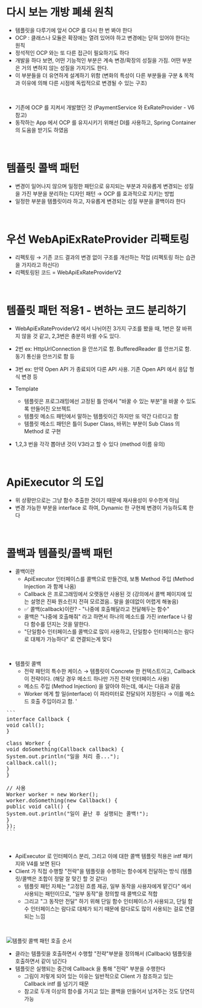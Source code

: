 # 다시 보는 개방 폐쇄 원칙

- 템플릿을 다루기에 앞서 OCP 를 다시 한 번 봐야 한다
- OCP : 클래스나 모듈은 확장에는 열려 있어야 하고 변경에는 닫혀 있어야 한다는 원칙
- 정석적인 OCP 와는 또 다른 접근이 필요하기도 하다
- 개발을 하다 보면, 어떤 기능적인 부분은 계속 변경/확장의 성질을 가짐. 어떤 부분은 거의 변하지 않는 성질을 가지기도 한다.
- 이 부분들을 더 유연하게 설계하기 위함 (변화의 특성이 다른 부분들을 구분 & 목적과 이유에 의해 다른 시점에 독립적으로 변경될 수 있는 구조)

<br>

- 기존에 OCP 를 지켜서 개발했던 것 (PaymentService 와 ExRateProvider - V6 참고)
- 동작하는 App 에서 OCP 를 유지시키기 위해선 DI를 사용하고, Spring Container 의 도움을 받기도 하였음

<br>

# 템플릿 콜백 패턴

- 변경이 일어나지 않으며 일정한 패턴으로 유지되는 부분과 자유롭게 변경되는 성질을 가진 부분을 분리하는 디자인 패턴 → OCP 를 효과적으로 지키는 방법
- 일정한 부분을 템플릿이라 하고, 자유롭게 변경되는 성질 부분을 콜백이라 한다

<br>

# 우선 WebApiExRateProvider 리팩토링

- 리펙토링 → 기존 코드 결과의 변경 없이 구조를 개선하는 작업 (리펙토링 하는 습관을 가지라고 하신다)
- 리펙토링된 코드 = WebApiExRateProviderV2

<br>

# 템플릿 패턴 적용1 - 변하는 코드 분리하기

- WebApiExRateProviderV2 에서 나뉘어진 3가지 구조를 봤을 때, 1번은 잘 바뀌지 않을 것 같고, 2,3번은 충분히 바뀔 수도 있다.
- 2번 ex: HttpUrlConnection 을 안쓰기로 함. BufferedReader 를 안쓰기로 함. 동기 통신을 안쓰기로 함 등
- 3번 ex: 만약 Open API 가 종료되어 다른 API 사용. 기존 Open API 에서 응답 형식 변경 등

- Template
    - 템플릿은 프로그래밍에선 고정된 틀 안에서 "바꿀 수 있는 부분"을 바꿀 수 있도록 만들어진 오브젝트
    - 템플릿 메소드 패턴에서 말하는 템플릿이긴 하지만 또 약간 다르다고 함
    - 템플릿 메소드 패턴은 틀이 Super Class, 바뀌는 부분이 Sub Class 의 Method 로 구현

- 1,2,3 번을 각각 뽑아낸 것이 V3라고 할 수 있다 (method 이름 유의)

<br>

# ApiExecutor 의 도입

- 위 상황만으로는 그냥 함수 추출한 것이기 때문에 재사용성이 우수한게 아님
- 변경 가능한 부분을 interface 로 하여, Dynamic 한 구현체 변경이 가능하도록 한다


<br>

# 콜백과 템플릿/콜백 패턴

- 콜백이란
    - ApiExecutor 인터페이스를 콜백으로 만들건데, 보통 Method 주입 (Method Injection 과 함께 나옴)
    - Callback 은 프로그래밍에서 오랫동안 사용된 것 (강의에서 콜백 페이지에 있는 설명은 진짜 뭔소린지 전혀 모르겠음.. 말을 쓸데없이 어렵게 해놓음)
    - ✅ 콜백(callback)이란? - "나중에 호출해달라고 전달해두는 함수"
    - 콜백은 "나중에 호출해줘" 라고 하면서 하나의 메소드를 가진 interface 나 람다 함수를 던지는 것을 말한다.
    - "단일함수 인터페이스를 콜백으로 많이 사용하고, 단일함수 인터페이스는 람다로 대체가 가능하다" 로 연결되는게 맞다

<br>

- 템플릿 콜백
    - 전략 패턴의 특수한 케이스 → 템플릿이 Concrete 한 컨텍스트이고, Callback 이 전략이다. (해당 경우 메소드 하나만 가진 전략 인터페이스 사용)
    - 메소드 주입 (Method Injection) 을 알아야 하는데, 예시는 다음과 같음
    - Worker 에게 할 일(interface) 이 파라미터로 전달되어 지정된다 → 이를 메소드 호출 주입이라고 함.
      '
<pre>```
interface Callback {
void call();
}

class Worker {
void doSomething(Callback callback) {
System.out.println("일을 처리 중...");
callback.call();
}
}

// 사용
Worker worker = new Worker();
worker.doSomething(new Callback() {
public void call() {
System.out.println("일이 끝난 후 실행되는 콜백!");
}
});
```</pre>

<br>

- ApiExecutor 로 인터페이스 분리, 그리고 이에 대한 콜백 템플릿 적용은 intf 패키지와 V4를 보면 된다
- Client 가 직접 수행할 "전략"을 템플릿을 수행하는 함수에게 전달하는 방식 (템플릿/콜백은 조합이 정말 잘 맞긴 할 것 같다)
    - 템플릿 패턴 자체는 "고정된 흐름 제공, 일부 동작을 사용자에게 맡긴다" 에서 사용되는 패턴이므로, "일부 동작"을 정의할 때 콜백으로 적합
    - 그리고 "그 동작만 전달" 하기 위해 단일 함수 인터페이스가 사용되고, 단일 함수 인터페이스는 람다로 대체가 되기 때문에 람다로도 많이 사용되는 걸로 연결되는 느낌

<br>

![템플릿 콜백 패턴 호출 순서](/src/main/resources/image/section5_5.png)

- 클라는 템플릿을 호출하면서 수행할 "전략"부분을 정의해서 (Callback) 템플릿을 호출하면서 같이 넘긴다
- 템플릿은 실행되는 중간에 Callback 을 통해 "전략" 부분을 수행한다
    - 그림이 저렇게 되어 있는 이유는 일반적으로 Client 가 참조하고 있는 Callback intf 를 넘기기 때문
    - 참고로 두개 이상의 함수를 가지고 있는 콜백을 만들어서 넘겨주는 것도 당연히 가능

